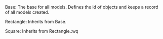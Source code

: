 Base: The base for all models. Defines the id of objects and keeps a record of all models created.

Rectangle: Inherits from Base.

Square: Inherits from Rectangle.:wq


